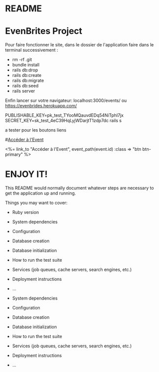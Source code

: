 # README

# EvenBrites Project

Pour faire fonctionner le site, dans le dossier de l'application faire dans le terminal successivement : 
- rm -rf .git 
- bundle install 
- rails db:drop 
- rails db:create 
- rails db:migrate 
- rails db:seed 
- rails server

Enfin lancer sur votre navigateur: localhost:3000/events/
ou https://evenbrides.herokuapp.com/

PUBLISHABLE_KEY=pk_test_TYooMQauvdEDq54NiTphI7jx \
SECRET_KEY=sk_test_4eC39HqLyjWDarjtT1zdp7dc rails s

a tester pour les boutons liens

#<a href="event_path(event.id)" class="btn btn-primary" role="button">Accéder à l'Event</a>


<%= link_to "Accéder à l'Event", event_path(event.id) :class => "btn btn-primary" %>



# ENJOY IT!

This README would normally document whatever steps are necessary to get the
application up and running.

Things you may want to cover:

* Ruby version

* System dependencies

* Configuration

* Database creation

* Database initialization

* How to run the test suite

* Services (job queues, cache servers, search engines, etc.)

* Deployment instructions

* ...
* System dependencies

* Configuration

* Database creation

* Database initialization

* How to run the test suite

* Services (job queues, cache servers, search engines, etc.)

* Deployment instructions

* ...

